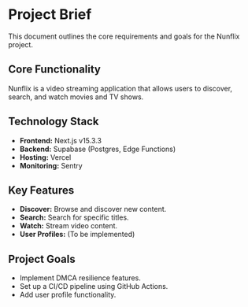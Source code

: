 # Project Brief

This document outlines the core requirements and goals for the Nunflix project.

## Core Functionality

Nunflix is a video streaming application that allows users to discover, search, and watch movies and TV shows.

## Technology Stack

*   **Frontend:** Next.js v15.3.3
*   **Backend:** Supabase (Postgres, Edge Functions)
*   **Hosting:** Vercel
*   **Monitoring:** Sentry

## Key Features

*   **Discover:** Browse and discover new content.
*   **Search:** Search for specific titles.
*   **Watch:** Stream video content.
*   **User Profiles:** (To be implemented)

## Project Goals

*   Implement DMCA resilience features.
*   Set up a CI/CD pipeline using GitHub Actions.
*   Add user profile functionality.
